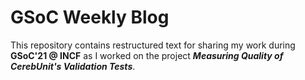 # GSoC Weekly Blog

This repository contains restructured text for sharing my work during **GSoC'21 @ INCF** as I worked on the project ***Measuring Quality of CerebUnit's Validation Tests***.
